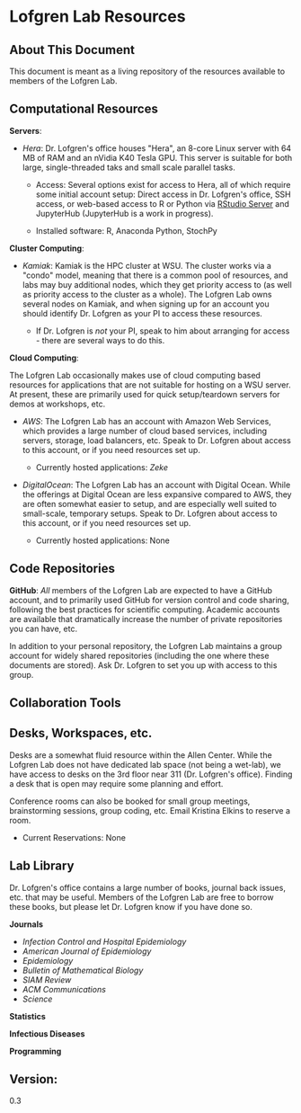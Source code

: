 # Lofgren Lab Resources

## About This Document

This document is meant as a living repository of the resources available to members of the Lofgren Lab.

## Computational Resources

**Servers**:

- *Hera*: Dr. Lofgren's office houses "Hera", an 8-core Linux server with 64 MB of RAM and an nVidia K40 Tesla GPU. This server is suitable for both large, single-threaded taks and small scale parallel tasks.
    
    - Access: Several options exist for access to Hera, all of which require some initial account setup: Direct access in Dr. Lofgren's office, SSH access, or web-based access to R or Python via [RStudio Server](compepiR.vetmed.wsu.edu:8000) and JupyterHub (JupyterHub is a work in progress).

    - Installed software: R, Anaconda Python, StochPy   

**Cluster Computing**:

- *Kamiak*: Kamiak is the HPC cluster at WSU. The cluster works via a "condo" model, meaning that there is a common pool of resources, and labs may buy additional nodes, which they get priority access to (as well as priority access to the cluster as a whole). The Lofgren Lab owns several nodes on Kamiak, and when signing up for an account you should identify Dr. Lofgren as your PI to access these resources.
    
    - If Dr. Lofgren is *not* your PI, speak to him about arranging for access - there are several ways to do this.
        
**Cloud Computing**:

The Lofgren Lab occasionally makes use of cloud computing based resources for applications that are not suitable for hosting on a WSU server. At present, these are primarily used for quick setup/teardown servers for demos at workshops, etc.

- *AWS*: The Lofgren Lab has an account with Amazon Web Services, which provides a large number of cloud based services, including servers, storage, load balancers, etc. Speak to Dr. Lofgren about access to this account, or if you need resources set up.

    - Currently hosted applications: *Zeke*

- *DigitalOcean*: The Lofgren Lab has an account with Digital Ocean. While the offerings at Digital Ocean are less expansive compared to AWS, they are often somewhat easier to setup, and are especially well suited to small-scale, temporary setups. Speak to Dr. Lofgren about access to this account, or if you need resources set up.

    - Currently hosted applications: None

## Code Repositories

**GitHub**: *All* members of the Lofgren Lab are expected to have a GitHub account, and to primarily used GitHub for version control and code sharing, following the best practices for scientific computing. Academic accounts are available that dramatically increase the number of private repositories you can have, etc.

In addition to your personal repository, the Lofgren Lab maintains a group account for widely shared repositories (including the one where these documents are stored). Ask Dr. Lofgren to set you up with access to this group.

## Collaboration Tools


## Desks, Workspaces, etc.

Desks are a somewhat fluid resource within the Allen Center. While the Lofgren Lab does not have dedicated lab space (not being a wet-lab), we have access to desks on the 3rd floor near 311 (Dr. Lofgren's office). Finding a desk that is open may require some planning and effort.

Conference rooms can also be booked for small group meetings, brainstorming sessions, group coding, etc. Email Kristina Elkins to reserve a room.

- Current Reservations: None

## Lab Library

Dr. Lofgren's office contains a large number of books, journal back issues, etc. that may be useful. Members of the Lofgren Lab are free to borrow these books, but please let Dr. Lofgren know if you have done so.

**Journals**
- *Infection Control and Hospital Epidemiology*
- *American Journal of Epidemiology*
- *Epidemiology*
- *Bulletin of Mathematical Biology*
- *SIAM Review*
- *ACM Communications*
- *Science*

**Statistics**

**Infectious Diseases**

**Programming**

## Version:
0.3